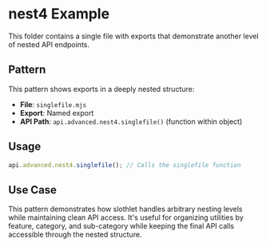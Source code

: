 # nest4 Example

This folder contains a single file with exports that demonstrate another level of nested API endpoints.

## Pattern

This pattern shows exports in a deeply nested structure:

- **File**: `singlefile.mjs`
- **Export**: Named export
- **API Path**: `api.advanced.nest4.singlefile()` (function within object)

## Usage

```js
api.advanced.nest4.singlefile(); // Calls the singlefile function
```

## Use Case

This pattern demonstrates how slothlet handles arbitrary nesting levels while maintaining clean API access. It's useful for organizing utilities by feature, category, and sub-category while keeping the final API calls accessible through the nested structure.
